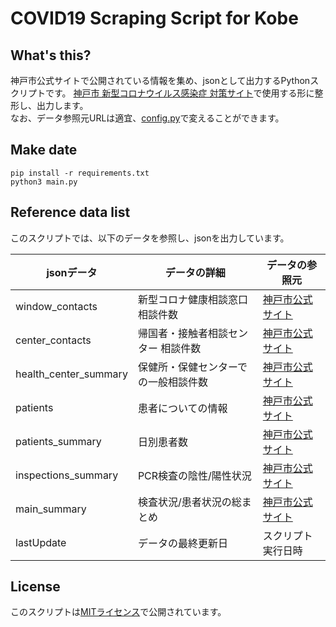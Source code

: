 # COVID19 Scraping Script for Kobe

## What's this?
神戸市公式サイト<!--や、神戸市オープンデータカタログサイト-->で公開されている情報を集め、jsonとして出力するPythonスクリプトです。
[神戸市 新型コロナウイルス感染症 対策サイト](https://kobe.stopcovid19.jp/)で使用する形に整形し、出力します。  
なお、データ参照元URLは適宜、[config.py](config.py)で変えることができます。

## Make date
```shell script
pip install -r requirements.txt
python3 main.py
```

## Reference data list
このスクリプトでは、以下のデータを参照し、jsonを出力しています。

|jsonデータ|データの詳細|データの参照元|
|---|---|---|
|window_contacts|新型コロナ健康相談窓口 相談件数|[神戸市公式サイト](https://www.city.kobe.lg.jp/a73576/kenko/health/infection/protection/covid_19.html)|
|center_contacts|帰国者・接触者相談センター 相談件数|[神戸市公式サイト](https://www.city.kobe.lg.jp/a73576/kenko/health/infection/protection/covid_19.html)|
|health_center_summary|保健所・保健センターでの一般相談件数|[神戸市公式サイト](https://www.city.kobe.lg.jp/a73576/kenko/health/infection/protection/covid_19.html)|
|patients|患者についての情報|[神戸市公式サイト](https://www.city.kobe.lg.jp/a57337/kenko/health/corona_zokusei.html)|
|patients_summary|日別患者数|[神戸市公式サイト](https://www.city.kobe.lg.jp/a73576/kenko/health/infection/protection/covid_19.html)|
|inspections_summary|PCR検査の陰性/陽性状況|[神戸市公式サイト](https://www.city.kobe.lg.jp/a73576/kenko/health/infection/protection/covid_19.html)|
|main_summary|検査状況/患者状況の総まとめ|[神戸市公式サイト](https://www.city.kobe.lg.jp/a73576/kenko/health/infection/protection/covid_19.html)|
|lastUpdate|データの最終更新日|スクリプト実行日時|


## License
このスクリプトは[MITライセンス](LICENSE)で公開されています。
